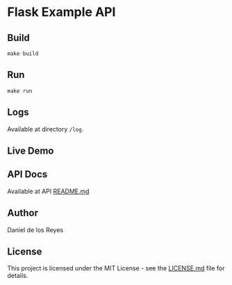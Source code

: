 # Flask Example API

## Build

`make build`

## Run

`make run`

## Logs

Available at directory `/log`.

## Live Demo

## API Docs

Available at API [README.md](api/README.md)

## Author

Daniel de los Reyes

## License

This project is licensed under the MIT License - see the [LICENSE.md](LICENSE.md) file for details.